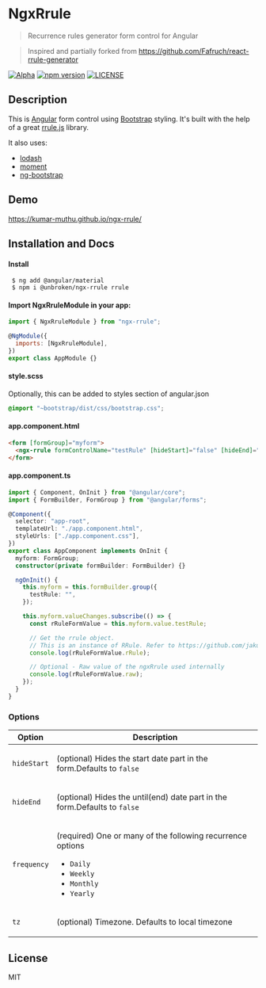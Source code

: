 # NgxRrule

> Recurrence rules generator form control for Angular

> Inspired and partially forked from https://github.com/Fafruch/react-rrule-generator

[![Alpha](https://img.shields.io/badge/status-alpha-yellow.svg)](Alpha)
[![npm version](https://badge.fury.io/js/ngx-rrule.svg)](https://badge.fury.io/js/ngx-rrule)
[![LICENSE](https://img.shields.io/npm/l/express.svg)](LICENSE)

## Description

This is [Angular](https://angular.io/) form control using [Bootstrap](https://github.com/twbs/bootstrap) styling. It's built with the help of a great [rrule.js](https://github.com/jakubroztocil/rrule) library.

It also uses:

- [lodash](https://github.com/lodash/lodash)
- [moment](https://github.com/moment/moment)
- [ng-bootstrap](https://ng-bootstrap.github.io/#/components/datepicker/overview)

## Demo

https://kumar-muthu.github.io/ngx-rrule/

## Installation and Docs

#### Install

```
 $ ng add @angular/material
 $ npm i @unbroken/ngx-rrule rrule
```

#### Import NgxRruleModule in your app:

```js
import { NgxRruleModule } from "ngx-rrule";

@NgModule({
  imports: [NgxRruleModule],
})
export class AppModule {}
```

#### style.scss

Optionally, this can be added to styles section of angular.json

```css
@import "~bootstrap/dist/css/bootstrap.css";
```

#### app.component.html

```html
<form [formGroup]="myform">
  <ngx-rrule formControlName="testRule" [hideStart]="false" [hideEnd]="false" tz="America/New_York" [frequency]="['Daily','Monthly','Weekly', 'Yearly']"></ngx-rrule>
</form>
```

#### app.component.ts

```ts
import { Component, OnInit } from "@angular/core";
import { FormBuilder, FormGroup } from "@angular/forms";

@Component({
  selector: "app-root",
  templateUrl: "./app.component.html",
  styleUrls: ["./app.component.css"],
})
export class AppComponent implements OnInit {
  myform: FormGroup;
  constructor(private formBuilder: FormBuilder) {}

  ngOnInit() {
    this.myform = this.formBuilder.group({
      testRule: "",
    });

    this.myform.valueChanges.subscribe(() => {
      const rRuleFormValue = this.myform.value.testRule;

      // Get the rrule object.
      // This is an instance of RRule. Refer to https://github.com/jakubroztocil/rrule on how to use it
      console.log(rRuleFormValue.rRule);

      // Optional - Raw value of the ngxRrule used internally
      console.log(rRuleFormValue.raw);
    });
  }
}
```

### Options

<table>
    <!-- why, markdown... -->
    <thead>
        <tr>
            <th>Option</th>
            <th>Description</th>
        </tr>
        <thead>
        <tbody>
            <tr>
                <td><code>hideStart</code></td>
                <td>
                    <p>(optional) Hides the start date part in the form.Defaults to <code>false</code></p>
                </td>
            </tr>
            <tr>
                <td><code>hideEnd</code></td>
                <td>
                    <p>(optional) Hides the until(end) date part in the form.Defaults to <code>false</code></p>
                </td>
            </tr>
            <tr>
                <td><code>frequency</code></td>
                <td>
                  <p>(required) One or many of the following recurrence options</p>
                  <ul>
                      <li><code>Daily</code></li>
                      <li><code>Weekly</code></li>
                      <li><code>Monthly</code></li>
                      <li><code>Yearly</code></li>
                  </ul>
                </td>
            </tr> 
            <tr>
                <td><code>tz</code></td>
                <td>
                    <p>(optional) Timezone. Defaults to local timezone</p>
                </td>
            </tr>
        </tbody>
</table>

## License

MIT
